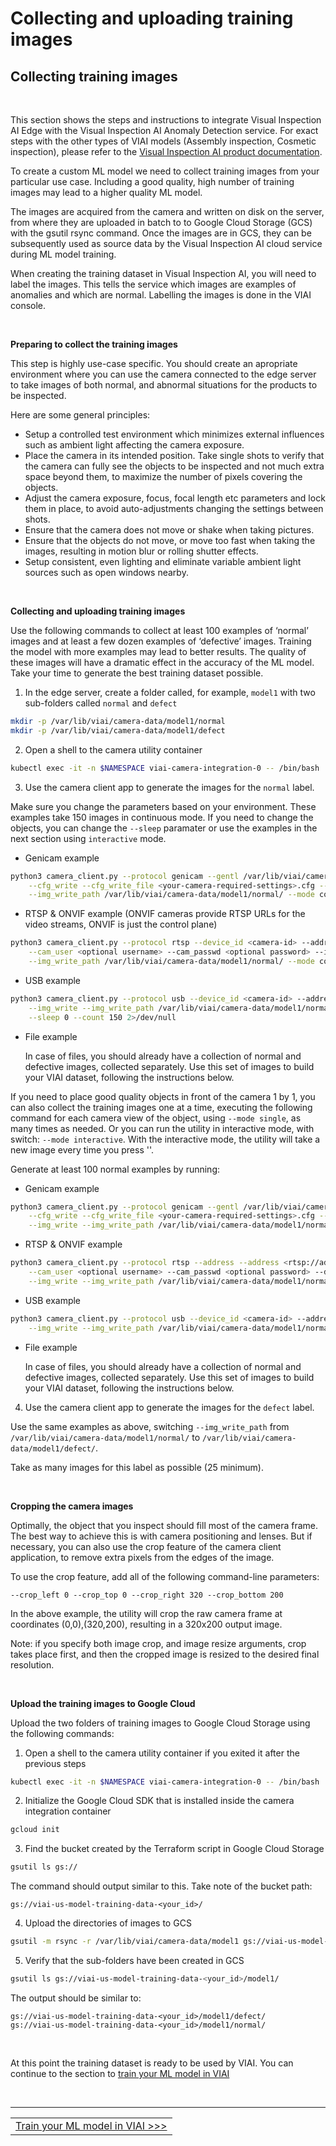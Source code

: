 # Collecting and uploading training images

## Collecting training images

<br>

This section shows the steps and instructions to integrate Visual Inspection AI Edge with the Visual Inspection AI Anomaly Detection service. For exact steps with the other types of VIAI models (Assembly inspection, Cosmetic inspection), please refer to the [Visual Inspection AI product documentation](https://cloud.google.com/solutions/visual-inspection-ai).

To create a custom ML model we need to collect training images from your particular use case. Including a good quality, high number of training images may lead to a higher quality ML model.

The images are acquired from the camera and written on disk on the server, from where they are uploaded in batch to to Google Cloud Storage (GCS) with the gsutil rsync command. Once the images are in GCS, they can be subsequently used as source data by the Visual Inspection AI cloud service during ML model training.

When creating the training dataset in Visual Inspection AI, you will need to label the images. This tells the service which images are examples of anomalies and which are normal. Labelling the images is done in the VIAI console.

<br>

__Preparing to collect the training images__

This step is highly use-case specific. You should create an apropriate environment where you can use the camera connected to the edge server to take images of both normal, and abnormal situations for the products to be inspected.

Here are some general principles:
* Setup a controlled test environment which minimizes external influences such as ambient light affecting the camera exposure.
* Place the camera in its intended position. Take single shots to verify that the camera can fully see the objects to be inspected and not much extra space beyond them, to maximize the number of pixels covering the objects.
* Adjust the camera exposure, focus, focal length etc parameters and lock them in place, to avoid auto-adjustments changing the settings between shots.
* Ensure that the camera does not move or shake when taking pictures.
* Ensure that the objects do not move, or move too fast when taking the images, resulting in motion blur or rolling shutter effects.
* Setup consistent, even lighting and eliminate variable ambient light sources such as open windows nearby.

<br>

__Collecting and uploading training images__

Use the following commands to collect at least 100 examples of ‘normal’ images and at least a few dozen examples of ‘defective’ images. Training the model with more examples may lead to better results. The quality of these images will have a dramatic effect in the accuracy of the ML model. Take your time to generate the best training dataset possible.

1. In the edge server, create a folder called, for example, `model1` with two sub-folders called `normal` and `defect`

```bash
mkdir -p /var/lib/viai/camera-data/model1/normal
mkdir -p /var/lib/viai/camera-data/model1/defect
```

2. Open a shell to the camera utility container

```bash
kubectl exec -it -n $NAMESPACE viai-camera-integration-0 -- /bin/bash
```

3. Use the camera client app to generate the images for the `normal` label.

Make sure you change the parameters based on your environment. These examples take 150 images in continuous mode.
If you need to change the objects, you can change the `--sleep` paramater or use the examples in the next section
using `interactive` mode.

* Genicam example

```bash
python3 camera_client.py --protocol genicam --gentl /var/lib/viai/camera-config/<your-camera-gentl-file> \
    --cfg_write --cfg_write_file <your-camera-required-settings>.cfg --device_id <camera-id> --img_write \
    --img_write_path /var/lib/viai/camera-data/model1/normal/ --mode continuous --sleep 0 --count 150
```

* RTSP & ONVIF example (ONVIF cameras provide RTSP URLs for the video streams, ONVIF is just the control plane)

```bash
python3 camera_client.py --protocol rtsp --device_id <camera-id> --address <rtsp://address:port> \
    --cam_user <optional username> --cam_passwd <optional password> --img_write \
    --img_write_path /var/lib/viai/camera-data/model1/normal/ --mode continuous --sleep 0 --count 150
```

* USB example

```bash
python3 camera_client.py --protocol usb --device_id <camera-id> --address </dev/video0|1|2..> \
    --img_write --img_write_path /var/lib/viai/camera-data/model1/normal/ --mode continuous \
    --sleep 0 --count 150 2>/dev/null
```

* File example

    In case of files, you should already have a collection of normal and defective images, collected separately. Use this set of images to build your VIAI dataset, following the instructions below.


If you need to place good quality objects in front of the camera 1 by 1, you can also collect the training images one at a time, executing the following command for each camera view of the object, using `--mode single`, as many times as needed. Or you can run the utility in interactive mode, with switch: `--mode interactive`.
With the interactive mode, the utility will take a new image every time you press '<enter>'.

Generate at least 100 normal examples by running:

* Genicam example

```bash
python3 camera_client.py --protocol genicam --gentl /var/lib/viai/camera-config/<your-camera-gentl-file> \
    --cfg_write --cfg_write_file <your-camera-required-settings>.cfg --device_id <camera-id> \
    --img_write --img_write_path /var/lib/viai/camera-data/model1/normal/ --mode interactive
```

* RTSP & ONVIF example

```bash
python3 camera_client.py --protocol rtsp --address --address <rtsp://address:port> \
    --cam_user <optional username> --cam_passwd <optional password> --device_id <camera-id> \
    --img_write --img_write_path /var/lib/viai/camera-data/model1/normal/ --mode interactive
```

* USB example

```bash
python3 camera_client.py --protocol usb --device_id <camera-id> --address </dev/video0|1|2..> \
    --img_write --img_write_path /var/lib/viai/camera-data/model1/normal/ --mode interactive 2>/dev/null
```

* File example

    In case of files, you should already have a collection of normal and defective images, collected separately. Use this set of images to build your VIAI dataset, following the instructions below.

4. Use the camera client app to generate the images for the `defect` label.

Use the same examples as above, switching `--img_write_path` from `/var/lib/viai/camera-data/model1/normal/` to `/var/lib/viai/camera-data/model1/defect/`.

Take as many images for this label as possible (25 minimum).

<br>

__Cropping the camera images__

Optimally, the object that you inspect should fill most of the camera frame. The best way to achieve this is with camera positioning and lenses. But if necessary, you can also use the crop feature of the camera client application, to remove extra pixels from the edges of the image.

To use the crop feature, add all of the following command-line parameters:

`--crop_left 0 --crop_top 0 --crop_right 320 --crop_bottom 200`

In the above example, the utility will crop the raw camera frame at coordinates (0,0),(320,200), resulting in a 320x200 output image.

Note: if you specify both image crop, and image resize arguments, crop takes place first, and then the cropped image is resized to the desired final resolution.

<br>

__Upload the training images to Google Cloud__

Upload the two folders of training images to Google Cloud Storage using the following commands:

1. Open a shell to the camera utility container if you exited it after the previous steps

```bash
kubectl exec -it -n $NAMESPACE viai-camera-integration-0 -- /bin/bash
```

2. Initialize the Google Cloud SDK that is installed inside the camera integration container

```bash
gcloud init
```

3. Find the bucket created by the Terraform script in Google Cloud Storage

```bash
gsutil ls gs://
```

The command should output similar to this. Take note of the bucket path:

```text
gs://viai-us-model-training-data-<your_id>/
```

4. Upload the directories of images to GCS

```bash
gsutil -m rsync -r /var/lib/viai/camera-data/model1 gs://viai-us-model-training-data-<your_id>/model1/
```

5. Verify that the sub-folders have been created in GCS

```bash
gsutil ls gs://viai-us-model-training-data-<your_id>/model1/
```

The output should be similar to:

```text
gs://viai-us-model-training-data-<your_id>/model1/defect/
gs://viai-us-model-training-data-<your_id>/model1/normal/
```

<br>

At this point the training dataset is ready to be used by VIAI. You can continue to the section to [train your ML model in VIAI](./trainviai.md)



<br>

___

<table width="100%">
<tr><td><a href="./trainingviai.md">Train your ML model in VIAI >>></td></tr>
</table>
